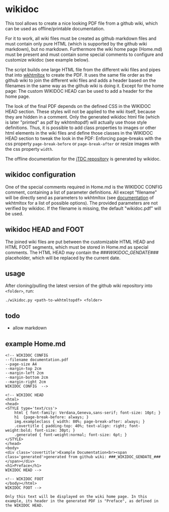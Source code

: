 # wikidoc

This tool allows to create a nice looking PDF file from a github wiki, which can be used as offline/printable documentation.

For it to work, all wiki files must be created as github markdown files and must contain only pure HTML (which is supported by the github wiki markdown), but no markdown. Furthermore the wiki home page (Home.md) must be present and must contain some special comments to configure and customize wikidoc (see example below).

The script builds one large HTML file from the different wiki files and pipes that into [wkhtmltox](http://www.wkhtmltopdf.org/) to create the PDF. It uses the same file order as the github wiki to join the different wiki files and adds a header based on the filenames in the same way as the github wiki is doing it. Except for the home page: The custom WIKIDOC HEAD can be used to add a header for the home page.

The look of the final PDF depends on the defined CSS in the WIKIDOC HEAD section. These styles will not be applied to the wiki itself, because they are hidden in a comment. Only the generated wikidoc html file (which is later "printed" as pdf by wkhtmltopdf) will actually use those style definitions. Thus, it is possible to add class properties to images or other html elements in the wiki files and define those classes in the WIKIDOC HEAD section to tweak the look in the PDF: Enforcing page-breaks with the css property `page-break-before` or `page-break-after` or resize images with the css property `width`. 

The offline documentation for the [jTDC repository](https://github.com/jobisoft/jTDC/tree/master/documentation) is generated by wikidoc.

## wikidoc configuration

One of the special comments required in Home.md is the WIKIDOC CONFIG comment, containing a list of parameter definitions. All except "filename" will be directly send as parameters to wkhtmltox (see [documentation](http://wkhtmltopdf.org/usage/wkhtmltopdf.txt) of wkhtmltox for a list of possible options). The provided parameters are not verified by wikidoc. If the filename is missing, the default "wikidoc.pdf" will be used.

## wikidoc HEAD and FOOT

The joined wiki files are put between the customizable HTML HEAD and HTML FOOT segments, which must be stored in Home.md as special comments. The HTML HEAD may contain the ###_WIKIDOC_GENDATE_### placeholder, which will be replaced by the current date.


## usage

After cloning/pulling the latest version of the github wiki repository into `<folder>`, run:
```
./wikidoc.py <path-to-wkhtmltopdf> <folder>
```
## todo
 - allow markdown

## example Home.md

```
<!-- WIKIDOC CONFIG
--filename documentation.pdf
--page-size A4
--margin-top 2cm
--margin-left 2cm
--margin-bottom 2cm
--margin-right 2cm
WIKIDOC CONFIG  -->

<!-- WIKIDOC HEAD
<html>
<head>
<STYLE type='text/css'>
    html { font-family: Verdana,Geneva,sans-serif; font-size: 10pt; }
    h1  {page-break-before: always; }
    img.exampleclass { width: 80%; page-break-after: always; }
    .covertitle { padding-top: 40%; text-align: right; font-weight:bold; font-size: 30pt; }
    .generated { font-weight:normal; font-size: 6pt; }
</STYLE>
</head>
<body>
<div class='covertitle'>Example Documentation<br><span class='generated'>generated from github wiki: ###_WIKIDOC_GENDATE_###</span></div>
<h1>Preface</h1>
WIKIDOC HEAD -->

<!-- WIKIDOC FOOT
</body></html>
WIKIDOC FOOT -->

Only this text will be displayed on the wiki home page. In this example, its header in the generated PDF is "Preface", as defined in the WIKIDOC HEAD.

```
